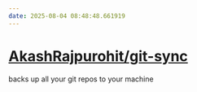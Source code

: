 ```yaml
---
date: 2025-08-04 08:48:48.661919
---
```


# [AkashRajpurohit/git-sync](https://github.com/AkashRajpurohit/git-sync)

backs up all your git repos to your machine